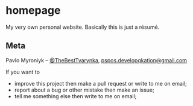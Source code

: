 # homepage
My very own personal website. Basically this is just a résumé.

## Meta
Pavlo Myroniyk – [@TheBestTvarynka](https://github.com/TheBestTvarynka), [pspos.developqkation@gmail.com](mailto:pspos.developqkation@gmail.com)

If you want to
* improve this project then make a pull request or write to me on email;
* report about a bug or other mistake then make an issue;
* tell me something else then write to me on email;

